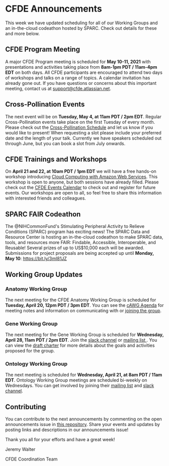 # CFDE Announcements
This week we have updated scheduling for all of our Working Groups and an in-the-cloud codeathon hosted by SPARC. Check out details for these and more below.

## CFDE Program Meeting
A major CFDE Program meeting is scheduled for **May 10-11, 2021** with presentations and activities taking place from **8am-1pm PDT / 11am-4pm EDT** on both days.  All CFDE participants are encouraged to attend two days of workshops and talks on a range of topics. A calendar invitation has already gone out. If you have questions or concerns about this important meeting, contact us at support@cfde.atlassian.net.

## Cross-Pollination Events
The next event will be on **Tuesday, May 4, at 11am PDT / 2pm EDT**. Regular Cross-Pollination events take place on the first Tuesday of every month. Please check out the [Cross-Pollination Schedule](https://docs.google.com/spreadsheets/d/1hQAeOLkivUZZnwZ_KxfGw3neezMaWbrPk9nnFiKfQGA/edit?usp=sharing) and let us know if you would like to present! When requesting a slot please include your preferred date and the length of your talk. Currently we have speakers scheduled out through June, but you can book a slot from July onwards. 

## CFDE Trainings and Workshops

On **April 21 and 22, at 10am PDT / 1pm EDT** we will have a free hands-on workshop introducing [Cloud Computing with Amazon Web Services](https://www.nih-cfde.org/events/intro-to-aws/?pk_campaign=anc). This workshop is open to anyone, but both sessions have already filled. Please check out the [CFDE Events Calendar](https://www.nih-cfde.org/events/?pk_campaign=anc) to check out and register for future events. Our workshops are open to all, so feel free to share this information with interested friends and colleagues.

## SPARC FAIR Codeathon
The @NIHCommonFund's Stimulating Peripheral Activity to Relieve Conditions (SPARC) program has exciting news! The SPARC Data and Resource Center is hosting an in-the-cloud codeathon to make SPARC data, tools, and resources more FAIR: Findable, Accessible, Interoperable, and Reusable! Several prizes of up to US$10,000 each will be awarded. Submissions for project proposals are being accepted up until **Monday, May 10**: https://bit.ly/3mI81JZ

## Working Group Updates

### Anatomy Working Group
The next meeting for the CFDE Anatomy Working Group is scheduled for **Tuesday, April 20, 12pm PDT / 3pm EDT**.  You can see the [cAWG Agenda](https://docs.google.com/document/d/1K5L9WllqaABbr4MGO21ogDELyvtpVrD31wbvSNhx6ys/edit?usp=sharing) for meeting notes and information on communicating with or [joining the group](https://crosspollinationevents.groups.io/g/AnatomyWorkingGroup). 
### Gene Working Group
The next meeting for the Gene Working Group is scheduled for **Wednesday, April 28, 11am PDT / 2pm EDT**.  Join the [slack channel](https://join.slack.com/t/cfdeworkspace/shared_invite/zt-hupdgmhw-ZzSUc8Oau3DTpfBr4PccKg) or [mailing list ](https://cfdepublic.groups.io/g/GeneWorkingGroup). You can view the [draft charter](https://drive.google.com/file/d/1DbdbQ73_YlvG9iDuDSljyWyZWKdQDKNX/view?usp=sharing) for more details about the goals and activities proposed for the group. 
### Ontology Working Group
The next meeting is scheduled for **Wednesday, April 21, at 8am PDT / 11am EDT**. Ontology Working Group meetings are scheduled bi-weekly on Wednesdays. You can get involved by joining their [mailing list](https://cfdepublic.groups.io/g/OntologyWorkingGroup) and [slack channel](https://cfdeworkspace.slack.com/archives/C01GP14DLJX.).  

## Contributing
You can contribute to the next announcements by commenting on the open announcements issue in [this repository](https://github.com/nih-cfde/announcements/issues). Share your events and updates by posting links and descriptions in our announcements issue!

Thank you all for your efforts and have a great week!

Jeremy Walter

CFDE Coordination Team
